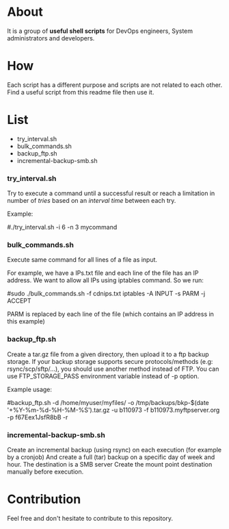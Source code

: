 # About
It is a group of **useful shell scripts** for DevOps engineers, System administrators and developers.

# How
Each script has a different purpose and scripts are not related to each other.
Find a useful script from this readme file then use it.

# List
+ try_interval.sh
+ bulk_commands.sh
+ backup_ftp.sh
+ incremental-backup-smb.sh

### try_interval.sh
Try to execute a command until a successful result or reach a limitation in number of *tries* based on an *interval time* between each try.

Example:

#./try_interval.sh -i 6 -n 3 mycommand

### bulk_commands.sh
Execute same command for all lines of a file as input.

For example, we have a IPs.txt file and each line of the file has an IP address. We want to allow all IPs using iptables command. So we run:

#sudo ./bulk_commands.sh -f cdnips.txt iptables -A INPUT -s PARM -j ACCEPT

PARM is replaced by each line of the file (which contains an IP address in this example)

### backup_ftp.sh
Create a tar.gz file from a given directory, then upload it to a ftp backup storage.
If your backup storage supports secure protocols/methods (e.g: rsync/scp/sftp/...), you should use another method instead of FTP.
You can use FTP_STORAGE_PASS environment variable instead of -p option.

Example usage:

#backup_ftp.sh -d /home/myuser/myfiles/ -o /tmp/backups/bkp-$(date '+%Y-%m-%d-%H-%M-%S').tar.gz -u b110973 -f b110973.myftpserver.org -p f67Eex1JsfR8bB -r

### incremental-backup-smb.sh
Create an incremental backup (using rsync) on each execution (for example by a cronjob) And create a full (tar) backup on a specific day of week and hour.
The destination is a SMB server
Create the mount point destination manually before execution.

# Contribution
Feel free and don't hesitate to contribute to this repository.
